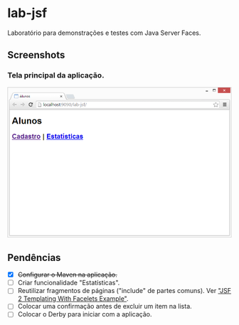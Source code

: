 # lab-jsf

Laboratório para demonstrações e testes com Java Server Faces.

## Screenshots

### Tela principal da aplicação.

![](src/site/resources/images/screenshot-01.png)

## Pendências

- [x] ~~Configurar o Maven na aplicação.~~
- [ ] Criar funcionalidade "Estatísticas".
- [ ] Reutilizar fragmentos de páginas ("include" de partes comuns). Ver ["JSF 2 Templating With Facelets Example"](http://www.mkyong.com/jsf2/jsf-2-templating-with-facelets-example/).
- [ ] Colocar uma confirmação antes de excluir um item na lista.
- [ ] Colocar o Derby para iniciar com a aplicação.
